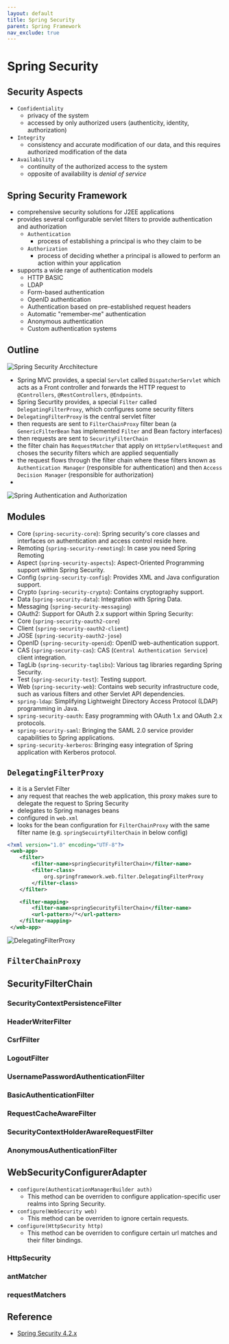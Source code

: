 ```yaml
---
layout: default
title: Spring Security
parent: Spring Framework
nav_exclude: true
---
```


# Spring Security

## Security Aspects

- `Confidentiality`
    - privacy of the system
    - accessed by only authorized users (authenticity, identity, authorization)
- `Integrity`
    - consistency and accurate modification of our data, and this requires authorized modification of the data
- `Availability`
    - continuity of the authorized access to the system
    - opposite of availability is *denial of service*

## Spring Security Framework

- comprehensive security solutions for J2EE applications
- provides several configurable servlet filters to provide authentication and authorization
    - `Authentication`
        - process of establishing a principal is who they claim to be 
    - `Authorization`
        - process of deciding whether a principal is allowed to perform an action within your application
- supports a wide range of authentication models
    - HTTP BASIC
    - LDAP
    - Form-based authentication
    - OpenID authentication
    - Authentication based on pre-established request headers 
    - Automatic "remember-me" authentication
    - Anonymous authentication
    - Custom authentication systems

## Outline

![Spring Security Arcchitecture](/img/spring/security-filter-chain.png)

- Spring MVC provides, a special `Servlet` called `DispatcherServlet` which acts as a Front controller and forwards the HTTP request to `@Controllers`, `@RestControllers`, `@Endpoints`.
- Spring Securtity provides, a special `Filter` called `DelegatingFilterProxy`, which configures some security filters
- `DelegatingFilterProxy` is the central servlet filter
- then requests are sent to `FilterChainProxy` filter bean (a `GenericFilterBean` has implemented `Filter` and Bean factory interfaces)
- then requests are sent to `SecurityFilterChain` 
- the filter chain has `RequestMatcher` that apply on `HttpServletRequest` and choses the security filters which are applied sequentially 
- the request flows through the filter chain where these filters known as `Authentication Manager` (responsible for authentication) and then `Access Decision Manager` (responsible for authorization)
- 
![Spring Authentication and Authorization](/img/spring/security-authenticate-authorize.png)

## Modules

- Core (`spring-security-core`): Spring security's core classes and interfaces on authentication and access control reside here.
- Remoting (`spring-security-remoting`): In case you need Spring Remoting
- Aspect (`spring-security-aspects`): Aspect-Oriented Programming support within Spring Security.
- Config (`spring-security-config`): Provides XML and Java configuration support.
- Crypto (`spring-security-crypto`): Contains cryptography support.
- Data (`spring-security-data`): Integration with Spring Data.
- Messaging (`spring-security-messaging`)
- OAuth2: Support for OAuth 2.x support within Spring Security:
- Core (`spring-security-oauth2-core`)
- Client (`spring-security-oauth2-client`)
- JOSE (`spring-security-oauth2-jose`)
- OpenID (`spring-security-openid`): OpenID web-authentication support.
- CAS (`spring-security-cas`): CAS (`Central Authentication Service`) client integration.
- TagLib (`spring-security-taglibs`): Various tag libraries regarding Spring Security.
- Test (`spring-security-test`): Testing support.
- Web (`spring-security-web`): Contains web security infrastructure code, such as various filters and other Servlet API dependencies.
- `spring-ldap`: Simplifying Lightweight Directory Access Protocol (LDAP) programming in Java.
- `spring-security-oauth`: Easy programming with OAuth 1.x and OAuth 2.x protocols.
- `spring-security-saml`: Bringing the SAML 2.0 service provider capabilities to Spring applications.
- `spring-security-kerberos`: Bringing easy integration of Spring application with Kerberos protocol.

## `DelegatingFilterProxy`

- it is a Servlet Filter 
- any request that reaches the web application, this proxy makes sure to delegate the request to Spring Security
- delegates to Spring manages beans
- configured in `web.xml`
- looks for the bean configuration for `FilterChainProxy` with the same filter name (e.g. `springSecuirtyFilterChain` in below config)

```xml
<?xml version="1.0" encoding="UTF-8"?>
 <web-app>
    <filter>
        <filter-name>springSecurityFilterChain</filter-name>
        <filter-class>
            org.springframework.web.filter.DelegatingFilterProxy
        </filter-class>
    </filter>

    <filter-mapping>
        <filter-name>springSecurityFilterChain</filter-name>
        <url-pattern>/*</url-pattern>
    </filter-mapping>
 </web-app>
```

![DelegatingFilterProxy](/img/spring/delegatingfilterproxy.jpg)

## `FilterChainProxy` 

## SecurityFilterChain

### SecurityContextPersistenceFilter

### HeaderWriterFilter

### CsrfFilter

### LogoutFilter

### UsernamePasswordAuthenticationFilter

### BasicAuthenticationFilter

### RequestCacheAwareFilter

### SecurityContextHolderAwareRequestFilter

### AnonymousAuthenticationFilter

## WebSecurityConfigurerAdapter 

- `configure(AuthenticationManagerBuilder auth)`
    - This method can be overriden to configure application-specific user realms into Spring Security.
- `configure(WebSecurity web)`
    - This method can be overriden to ignore certain requests.
- `configure(HttpSecurity http)`
    - This method can be overriden to configure certain url matches and their filter bindings.
### HttpSecurity

### antMatcher

### requestMatchers

## Reference
- [Spring Security 4.2.x](https://docs.spring.io/spring-security/site/docs/4.2.x/reference/htmlsingle/)